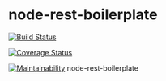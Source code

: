 # node-rest-boilerplate

[![Build Status](https://travis-ci.com/mimron/node-rest-api-boilerplate.svg?branch=master)](https://travis-ci.com/mimron/node-rest-api-boilerplate)

[![Coverage Status](https://coveralls.io/repos/github/mimron/node-rest-api-boilerplate/badge.svg?branch=master)](https://coveralls.io/github/mimron/node-rest-api-boilerplate?branch=master)

[![Maintainability](https://api.codeclimate.com/v1/badges/fcc545114c10f9b97101/maintainability)](https://codeclimate.com/github/mimron/node-rest-api-boilerplate/maintainability)
node-rest-boilerplate
